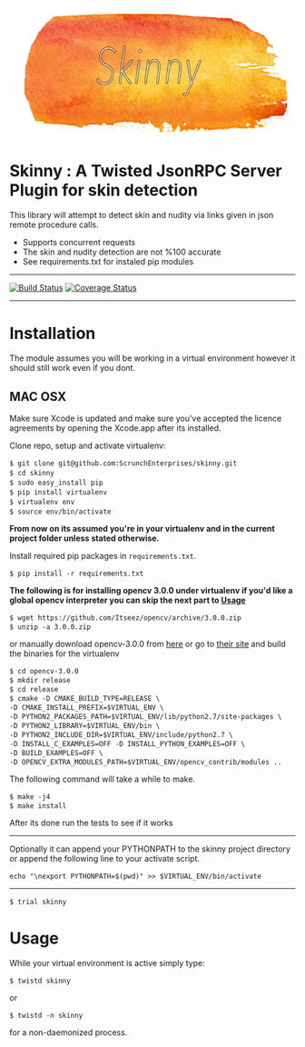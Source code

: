 ![Skinny logo](./skinny.jpg)

# Skinny : A Twisted JsonRPC Server Plugin for skin detection

This library will attempt to detect skin and nudity via links given in json remote procedure calls.

* Supports concurrent requests
* The skin and nudity detection are not %100 accurate
* See requirements.txt for instaled pip modules

---

[![Build Status](https://travis-ci.org/travis-ci/travis-build.png?branch=master)](https://magnum.travis-ci.com/ScrunchEnterprises/skinny.svg?token=QvWopK7QRTWF9JRypz9q&branch=master)
[![Coverage Status](https://coveralls.io/repos/ScrunchEnterprises/skinny/badge.svg?branch=master&service=github&t=5Vj96p)](https://coveralls.io/github/ScrunchEnterprises/skinny?branch=master)

---

Installation
============

The module assumes you will be working in a virtual environment however it should still work even if you dont.

MAC OSX
-------

Make sure Xcode is updated and make sure you've accepted the licence agreements by opening the Xcode.app after its installed.

Clone repo, setup and activate virtualenv:

```bash
$ git clone git@github.com:ScrunchEnterprises/skinny.git
$ cd skinny
$ sudo easy_install pip
$ pip install virtualenv
$ virtualenv env
$ source env/bin/activate
```
**From now on its assumed you're in your virtualenv and in the current project folder unless stated otherwise.**

Install required pip packages in `requirements.txt`.

```
$ pip install -r requirements.txt
```

**The following is for installing opencv 3.0.0 under virtualenv if you'd like a global opencv interpreter you can skip the next part to [Usage](#usage)**

```
$ wget https://github.com/Itseez/opencv/archive/3.0.0.zip
$ unzip -a 3.0.0.zip
```

or manually download opencv-3.0.0 from [here](https://github.com/Itseez/opencv/archive/3.0.0.zip) or go to [their site](http://opencv.org/downloads.html) and build the binaries for the virtualenv

```
$ cd opencv-3.0.0
$ mkdir release
$ cd release
$ cmake -D CMAKE_BUILD_TYPE=RELEASE \
-D CMAKE_INSTALL_PREFIX=$VIRTUAL_ENV \
-D PYTHON2_PACKAGES_PATH=$VIRTUAL_ENV/lib/python2.7/site-packages \
-D PYTHON2_LIBRARY=$VIRTUAL_ENV/bin \
-D PYTHON2_INCLUDE_DIR=$VIRTUAL_ENV/include/python2.7 \
-D INSTALL_C_EXAMPLES=OFF -D INSTALL_PYTHON_EXAMPLES=OFF \
-D BUILD_EXAMPLES=OFF \
-D OPENCV_EXTRA_MODULES_PATH=$VIRTUAL_ENV/opencv_contrib/modules ..
```
The following command will take a while to make.
```
$ make -j4
$ make install
```

After its done run the tests to see if it works

---

Optionally it can append your PYTHONPATH to the skinny project directory or append the following line to your activate script.

```
echo "\nexport PYTHONPATH=$(pwd)" >> $VIRTUAL_ENV/bin/activate
```

---

```
$ trial skinny
```

# Usage

While your virtual environment is active simply type:

```
$ twistd skinny
```
or

```
$ twistd -n skinny
```
for a non-daemonized process.


<!-- Contributing -->
<!-- ------------ -->

<!-- See [Contributing](CONTRIBUTING.md) -->